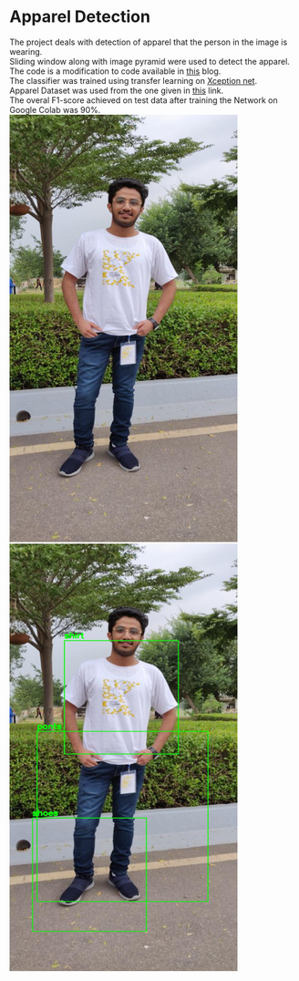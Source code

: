 # Apparel Detection
The project deals with detection of apparel that the person in the image is wearing.  
Sliding window along with image pyramid were used to detect the apparel. 
The code is a modification to code available in [this](https://www.pyimagesearch.com/2020/06/22/turning-any-cnn-image-classifier-into-an-object-detector-with-keras-tensorflow-and-opencv/) blog.  
The classifier was trained using transfer learning on [Xception net](https://keras.io/api/applications/xception/).  
Apparel Dataset was used from the one given in [this](https://www.kaggle.com/trolukovich/apparel-images-dataset) link.  
The overal F1-score achieved on test data after training the Network on Google Colab was 90%.  
<img src="https://github.com/kabirnagpal/apparel_detection/blob/master/images/kabir.jpeg" width="400" height="750" />
<img src="https://github.com/kabirnagpal/apparel_detection/blob/master/images/label.jpeg" width="400" height="750" />
